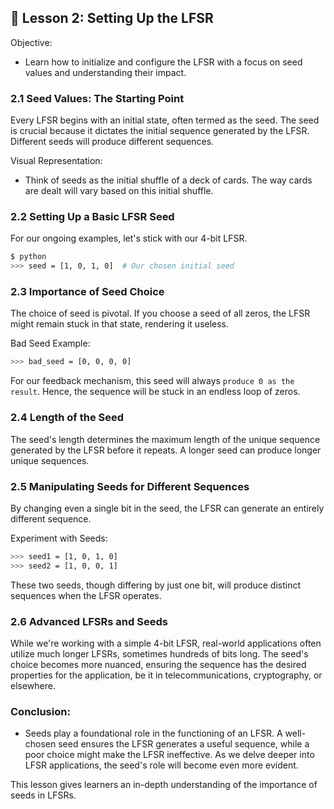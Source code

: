 ## 📝 Lesson 2: Setting Up the LFSR
Objective:
- Learn how to initialize and configure the LFSR with a focus on seed values and understanding their impact.

### 2.1 Seed Values: The Starting Point
Every LFSR begins with an initial state, often termed as the seed. The seed is crucial because it dictates the initial sequence generated by the LFSR. Different seeds will produce different sequences.

Visual Representation:
- Think of seeds as the initial shuffle of a deck of cards. The way cards are dealt will vary based on this initial shuffle.

### 2.2 Setting Up a Basic LFSR Seed
For our ongoing examples, let's stick with our 4-bit LFSR.

```bash
$ python
>>> seed = [1, 0, 1, 0]  # Our chosen initial seed
```
### 2.3 Importance of Seed Choice
The choice of seed is pivotal. If you choose a seed of all zeros, the LFSR might remain stuck in that state, rendering it useless.

Bad Seed Example:
```bash
>>> bad_seed = [0, 0, 0, 0]
```
For our feedback mechanism, this seed will always `produce 0 as the result`. Hence, the sequence will be stuck in an endless loop of zeros.

### 2.4 Length of the Seed
The seed's length determines the maximum length of the unique sequence generated by the LFSR before it repeats. A longer seed can produce longer unique sequences.


### 2.5 Manipulating Seeds for Different Sequences
By changing even a single bit in the seed, the LFSR can generate an entirely different sequence.

Experiment with Seeds:
```bash
>>> seed1 = [1, 0, 1, 0]
>>> seed2 = [1, 0, 0, 1]
```
These two seeds, though differing by just one bit, will produce distinct sequences when the LFSR operates.

### 2.6 Advanced LFSRs and Seeds
While we're working with a simple 4-bit LFSR, real-world applications often utilize much longer LFSRs, sometimes hundreds of bits long. The seed's choice becomes more nuanced, ensuring the sequence has the desired properties for the application, be it in telecommunications, cryptography, or elsewhere.
### Conclusion:
- Seeds play a foundational role in the functioning of an LFSR. A well-chosen seed ensures the LFSR generates a useful sequence, while a poor choice might make the LFSR ineffective. As we delve deeper into LFSR applications, the seed's role will become even more evident.

This lesson gives learners an in-depth understanding of the importance of seeds in LFSRs.